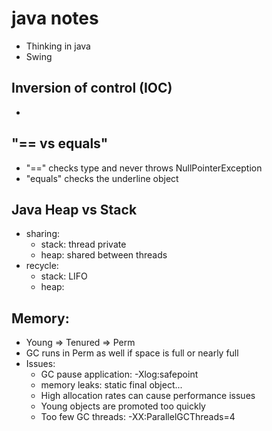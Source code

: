 # java notes
* Thinking in java
* Swing

## Inversion of control (IOC)
*

## "== vs equals"
* "==" checks type and never throws NullPointerException
* "equals" checks the underline object

## Java Heap vs Stack
* sharing:
    * stack: thread private
    * heap: shared between threads
* recycle:
    * stack: LIFO
    * heap:


## Memory:
* Young => Tenured => Perm
* GC runs in Perm as well if space is full or nearly full
* Issues:
    * GC pause application: -Xlog:safepoint
    * memory leaks: static final object...
    * High allocation rates can cause performance issues
    * Young objects are promoted too quickly
    * Too few GC threads: -XX:ParallelGCThreads=4
